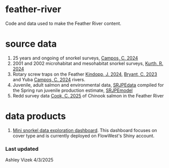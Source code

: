 # feather-river
Code and data used to make the Feather River content.

# source data
1. 25 years and ongoing of snorkel surveys, [Campos, C. 2024](https://portal.edirepository.org/nis/mapbrowse?packageid=edi.1764.1)
2. 2001 and 2002 microhabitat and mesohabitat snorkel surveys, [Kurth, R. 2024](https://portal.edirepository.org/nis/mapbrowse?packageid=edi.1705.2)
3. Rotary screw traps on the Feather [Kindopp, J. 2024](https://portal.edirepository.org/nis/mapbrowse?packageid=edi.1239.13), [Bryant, C. 2023](https://portal.edirepository.org/nis/mapbrowse?packageid=edi.1500.2) and Yuba [Campos, C. 2024](https://portal.edirepository.org/nis/mapbrowse?packageid=edi.1529.11) rivers.
5. Juvenile, adult salmon and environmental data, [SRJPEdata](https://srjpe.github.io/SRJPEdata/) compiled for the Spring run juvenile production estimate, [SRJPEmodel](https://srjpe.github.io/SRJPEmodel/index.html)
6. Redd survey data [Cook, C. 2025](https://portal.edirepository.org/nis/metadataviewer?packageid=edi.1802.2) of Chinook salmon in the Feather River

# data products
1. [Mini snorkel data exploration dashboard](https://flowwest.shinyapps.io/mini_snorkel_data_dashboard/). This dashboard focuses on cover type and is currently deployed on FlowWest's Shiny account.

### Last updated
Ashley Vizek 4/3/2025
